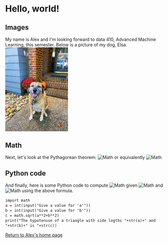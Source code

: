 # Hello, world!
## Images
My name is Alex and I'm looking forward to data 410, Advanced Machine Learning, this semester. Below is a picture of my dog, Elsa.<br/>
<img src="./elsa.jpg" width="200"><br/>
## Math
Next, let's look at the Pythagorean theorem: ![Math](https://render.githubusercontent.com/render/math?math=a^2%2Bb^2=c^2) or equivalently
![Math](https://render.githubusercontent.com/render/math?math=c=%5Csqrt%7B%5Ca^2%2Bb^2%7D)<br/>
## Python code
And finally, here is some Python code to compute ![Math](https://render.githubusercontent.com/render/math?math=c) given ![Math](https://render.githubusercontent.com/render/math?math=a) and ![Math](https://render.githubusercontent.com/render/math?math=b) using the above formula.
```
import math
a = int(input("Give a value for 'a'"))
b = int(input("Give a value for 'b'"))
c = math.sqrt(a**2+b**2)
print("The hypotenuse of a triangle with side legths "+str(a)+" and "+str(b)+" is "+str(c))
```
[Return to Alex's home page](https://aeraposo.github.io/Data-410-Raposo/)
